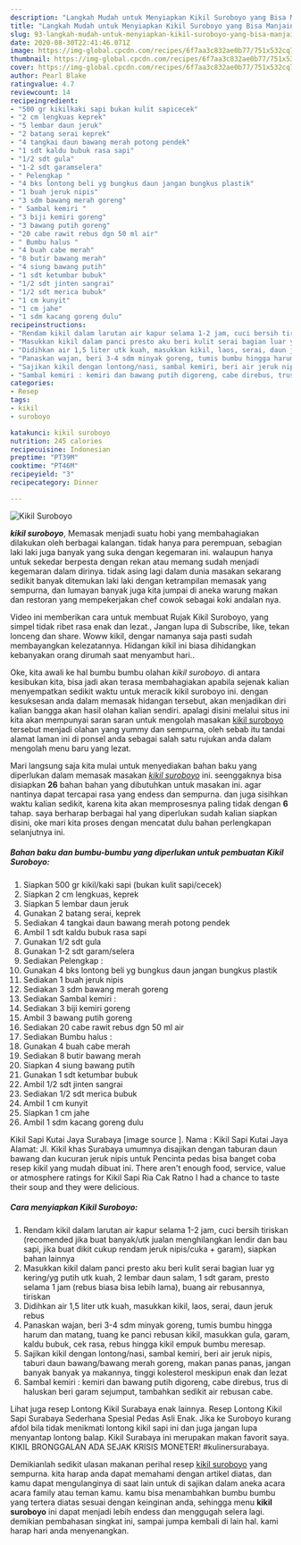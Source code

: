 ```yaml
---
description: "Langkah Mudah untuk Menyiapkan Kikil Suroboyo yang Bisa Manjain Lidah"
title: "Langkah Mudah untuk Menyiapkan Kikil Suroboyo yang Bisa Manjain Lidah"
slug: 93-langkah-mudah-untuk-menyiapkan-kikil-suroboyo-yang-bisa-manjain-lidah
date: 2020-08-30T22:41:46.071Z
image: https://img-global.cpcdn.com/recipes/6f7aa3c832ae0b77/751x532cq70/kikil-suroboyo-foto-resep-utama.jpg
thumbnail: https://img-global.cpcdn.com/recipes/6f7aa3c832ae0b77/751x532cq70/kikil-suroboyo-foto-resep-utama.jpg
cover: https://img-global.cpcdn.com/recipes/6f7aa3c832ae0b77/751x532cq70/kikil-suroboyo-foto-resep-utama.jpg
author: Pearl Blake
ratingvalue: 4.7
reviewcount: 14
recipeingredient:
- "500 gr kikilkaki sapi bukan kulit sapicecek"
- "2 cm lengkuas keprek"
- "5 lembar daun jeruk"
- "2 batang serai keprek"
- "4 tangkai daun bawang merah potong pendek"
- "1 sdt kaldu bubuk rasa sapi"
- "1/2 sdt gula"
- "1-2 sdt garamselera"
- " Pelengkap "
- "4 bks lontong beli yg bungkus daun jangan bungkus plastik"
- "1 buah jeruk nipis"
- "3 sdm bawang merah goreng"
- " Sambal kemiri "
- "3 biji kemiri goreng"
- "3 bawang putih goreng"
- "20 cabe rawit rebus dgn 50 ml air"
- " Bumbu halus "
- "4 buah cabe merah"
- "8 butir bawang merah"
- "4 siung bawang putih"
- "1 sdt ketumbar bubuk"
- "1/2 sdt jinten sangrai"
- "1/2 sdt merica bubuk"
- "1 cm kunyit"
- "1 cm jahe"
- "1 sdm kacang goreng dulu"
recipeinstructions:
- "Rendam kikil dalam larutan air kapur selama 1-2 jam, cuci bersih tiriskan (recomended jika buat banyak/utk jualan menghilangkan lendir dan bau sapi, jika buat dikit cukup rendam jeruk nipis/cuka + garam), siapkan bahan lainnya"
- "Masukkan kikil dalam panci presto aku beri kulit serai bagian luar yg kering/yg putih utk kuah, 2 lembar daun salam, 1 sdt garam, presto selama 1 jam (rebus biasa bisa lebih lama), buang air rebusannya, tiriskan"
- "Didihkan air 1,5 liter utk kuah, masukkan kikil, laos, serai, daun jeruk rebus"
- "Panaskan wajan, beri 3-4 sdm minyak goreng, tumis bumbu hingga harum dan matang, tuang ke panci rebusan kikil, masukkan gula, garam, kaldu bubuk, cek rasa, rebus hingga kikil empuk bumbu meresap."
- "Sajikan kikil dengan lontong/nasi, sambal kemiri, beri air jeruk nipis, taburi daun bawang/bawang merah goreng, makan panas panas, jangan banyak banyak ya makannya, tinggi kolesterol meskipun enak dan lezat"
- "Sambal kemiri : kemiri dan bawang putih digoreng, cabe direbus, trus di haluskan beri garam sejumput, tambahkan sedikit air rebusan cabe."
categories:
- Resep
tags:
- kikil
- suroboyo

katakunci: kikil suroboyo 
nutrition: 245 calories
recipecuisine: Indonesian
preptime: "PT39M"
cooktime: "PT46M"
recipeyield: "3"
recipecategory: Dinner

---
```



![Kikil Suroboyo](https://img-global.cpcdn.com/recipes/6f7aa3c832ae0b77/751x532cq70/kikil-suroboyo-foto-resep-utama.jpg)

<b><i>kikil suroboyo</i></b>, Memasak menjadi suatu hobi yang membahagiakan dilakukan oleh berbagai kalangan. tidak hanya para perempuan, sebagian laki laki juga banyak yang suka dengan kegemaran ini. walaupun hanya untuk sekedar berpesta dengan rekan atau memang sudah menjadi kegemaran dalam dirinya. tidak asing lagi dalam dunia masakan sekarang sedikit banyak ditemukan laki laki dengan ketrampilan memasak yang sempurna, dan lumayan banyak juga kita jumpai di aneka warung makan dan restoran yang mempekerjakan chef cowok sebagai koki andalan nya.

Video ini memberikan cara untuk membuat Rujak Kikil Suroboyo, yang simpel tidak ribet rasa enak dan lezat., Jangan lupa di Subscribe, like, tekan lonceng dan share. Woww kikil, dengar namanya saja pasti sudah membayangkan kelezatannya. Hidangan kikil ini biasa dihidangkan kebanyakan orang dirumah saat menyambut hari..

Oke, kita awali ke hal bumbu bumbu olahan <i>kikil suroboyo</i>. di antara kesibukan kita, bisa jadi akan terasa membahagiakan apabila sejenak kalian menyempatkan sedikit waktu untuk meracik kikil suroboyo ini. dengan kesuksesan anda dalam memasak hidangan tersebut, akan menjadikan diri kalian bangga akan hasil olahan kalian sendiri. apalagi disini melalui situs ini kita akan mempunyai saran saran untuk mengolah masakan <u>kikil suroboyo</u> tersebut menjadi olahan yang yummy dan sempurna, oleh sebab itu tandai alamat laman ini di ponsel anda sebagai salah satu rujukan anda dalam mengolah menu baru yang lezat.


Mari langsung saja kita mulai untuk menyediakan bahan baku yang diperlukan dalam memasak masakan <u><i>kikil suroboyo</i></u> ini. seenggaknya bisa disiapkan <b>26</b> bahan bahan yang dibutuhkan untuk masakan ini. agar nantinya dapat tercapai rasa yang endess dan sempurna. dan juga sisihkan waktu kalian sedikit, karena kita akan memprosesnya paling tidak dengan <b>6</b> tahap. saya berharap berbagai hal yang diperlukan sudah kalian siapkan disini, oke mari kita proses dengan mencatat dulu bahan perlengkapan selanjutnya ini.

<!--inarticleads1-->

##### Bahan baku dan bumbu-bumbu yang diperlukan untuk pembuatan Kikil Suroboyo:

1. Siapkan 500 gr kikil/kaki sapi (bukan kulit sapi/cecek)
1. Siapkan 2 cm lengkuas, keprek
1. Siapkan 5 lembar daun jeruk
1. Gunakan 2 batang serai, keprek
1. Sediakan 4 tangkai daun bawang merah potong pendek
1. Ambil 1 sdt kaldu bubuk rasa sapi
1. Gunakan 1/2 sdt gula
1. Gunakan 1-2 sdt garam/selera
1. Sediakan  Pelengkap :
1. Gunakan 4 bks lontong beli yg bungkus daun jangan bungkus plastik
1. Sediakan 1 buah jeruk nipis
1. Sediakan 3 sdm bawang merah goreng
1. Sediakan  Sambal kemiri :
1. Sediakan 3 biji kemiri goreng
1. Ambil 3 bawang putih goreng
1. Sediakan 20 cabe rawit rebus dgn 50 ml air
1. Sediakan  Bumbu halus :
1. Gunakan 4 buah cabe merah
1. Sediakan 8 butir bawang merah
1. Siapkan 4 siung bawang putih
1. Gunakan 1 sdt ketumbar bubuk
1. Ambil 1/2 sdt jinten sangrai
1. Sediakan 1/2 sdt merica bubuk
1. Ambil 1 cm kunyit
1. Siapkan 1 cm jahe
1. Ambil 1 sdm kacang goreng dulu


Kikil Sapi Kutai Jaya Surabaya [image source ]. Nama : Kikil Sapi Kutai Jaya Alamat: Jl. Kikil khas Surabaya umumnya disajikan dengan taburan daun bawang dan kucuran jeruk nipis untuk Pencinta pedas bisa banget coba resep kikil yang mudah dibuat ini. There aren&#39;t enough food, service, value or atmosphere ratings for Kikil Sapi Ria Cak Ratno I had a chance to taste their soup and they were delicious. 

<!--inarticleads2-->

##### Cara menyiapkan Kikil Suroboyo:

1. Rendam kikil dalam larutan air kapur selama 1-2 jam, cuci bersih tiriskan (recomended jika buat banyak/utk jualan menghilangkan lendir dan bau sapi, jika buat dikit cukup rendam jeruk nipis/cuka + garam), siapkan bahan lainnya
1. Masukkan kikil dalam panci presto aku beri kulit serai bagian luar yg kering/yg putih utk kuah, 2 lembar daun salam, 1 sdt garam, presto selama 1 jam (rebus biasa bisa lebih lama), buang air rebusannya, tiriskan
1. Didihkan air 1,5 liter utk kuah, masukkan kikil, laos, serai, daun jeruk rebus
1. Panaskan wajan, beri 3-4 sdm minyak goreng, tumis bumbu hingga harum dan matang, tuang ke panci rebusan kikil, masukkan gula, garam, kaldu bubuk, cek rasa, rebus hingga kikil empuk bumbu meresap.
1. Sajikan kikil dengan lontong/nasi, sambal kemiri, beri air jeruk nipis, taburi daun bawang/bawang merah goreng, makan panas panas, jangan banyak banyak ya makannya, tinggi kolesterol meskipun enak dan lezat
1. Sambal kemiri : kemiri dan bawang putih digoreng, cabe direbus, trus di haluskan beri garam sejumput, tambahkan sedikit air rebusan cabe.


Lihat juga resep Lontong Kikil Surabaya enak lainnya. Resep Lontong Kikil Sapi Surabaya Sederhana Spesial Pedas Asli Enak. Jika ke Suroboyo kurang afdol bila tidak menikmati lontong kikil sapi ini dan juga jangan lupa menyantap lontong balap. Kikil Surabaya ini merupakan makan favorit saya. KIKIL BRONGGALAN ADA SEJAK KRISIS MONETER! #kulinersurabaya. 

Demikianlah sedikit ulasan makanan perihal resep <u>kikil suroboyo</u> yang sempurna. kita harap anda dapat memahami dengan artikel diatas, dan kamu dapat mengulanginya di saat lain untuk di sajikan dalam aneka acara acara family atau teman kamu. kamu bisa menambahkan bumbu bumbu yang tertera diatas sesuai dengan keinginan anda, sehingga menu <b>kikil suroboyo</b> ini dapat menjadi lebih endess dan menggugah selera lagi. demikian pembahasan singkat ini, sampai jumpa kembali di lain hal. kami harap hari anda menyenangkan.
